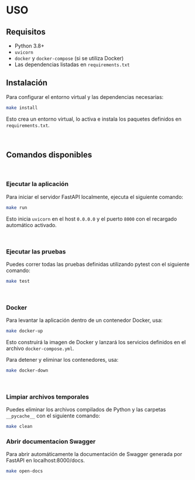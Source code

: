 # USO

## Requisitos

- Python 3.8+
- `uvicorn`
- `docker` y `docker-compose` (si se utiliza Docker)
- Las dependencias listadas en `requirements.txt`

## Instalación

Para configurar el entorno virtual y las dependencias necesarias:

```bash
make install
```

Esto crea un entorno virtual, lo activa e instala los paquetes definidos en `requirements.txt`.

<br>

## Comandos disponibles

<br>

### Ejecutar la aplicación

Para iniciar el servidor FastAPI localmente, ejecuta el siguiente comando:

```bash
make run
```

Esto inicia `uvicorn` en el host `0.0.0.0` y el puerto `8000` con el recargado automático activado.

<br>

### Ejecutar las pruebas

Puedes correr todas las pruebas definidas utilizando pytest con el siguiente comando:

```bash
make test
```

<br>

### Docker

Para levantar la aplicación dentro de un contenedor Docker, usa:

```bash
make docker-up
```

Esto construirá la imagen de Docker y lanzará los servicios definidos en el archivo `docker-compose.yml`.

Para detener y eliminar los contenedores, usa:

```bash
make docker-down
```

<br>

### Limpiar archivos temporales

Puedes eliminar los archivos compilados de Python y las carpetas `__pycache__` con el siguiente comando:

```bash
make clean
```

### Abrir documentacion Swagger

Para abrir automáticamente la documentación de Swagger generada por FastAPI en localhost:8000/docs.

```bash
make open-docs
```